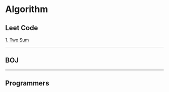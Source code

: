 # Algorithm

## Leet Code
[1. Two Sum](https://github.com/lattedy/algorithm/blob/master/src/leetcode/easy/TwoSum1.java)

***
## BOJ


***
## Programmers

